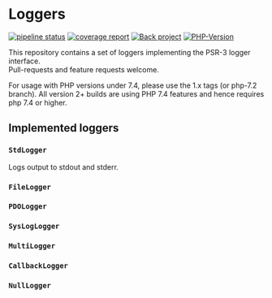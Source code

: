 # Loggers

[![pipeline status](https://gitlab.com/jitesoft/open-source/php/loggers/badges/master/pipeline.svg)](https://gitlab.com/jitesoft/open-source/php/loggers/commits/master)
[![coverage report](https://gitlab.com/jitesoft/open-source/php/loggers/badges/master/coverage.svg)](https://gitlab.com/jitesoft/open-source/php/loggers/commits/master)
[![Back project](https://img.shields.io/badge/Open%20Collective-Tip%20the%20devs!-blue.svg)](https://opencollective.com/jitesoft-open-source)
[![PHP-Version](https://img.shields.io/packagist/php-v/jitesoft/loggers.svg)](https://packagist.org/packages/jitesoft/loggers)

This repository contains a set of loggers implementing the PSR-3 logger interface.  
Pull-requests and feature requests welcome.

For usage with PHP versions under 7.4, please use the 1.x tags (or php-7.2 branch). All version 2+ builds are using PHP
7.4 features and hence requires php 7.4 or higher.

## Implemented loggers

### `StdLogger`

Logs output to stdout and stderr.

### `FileLogger`
### `PDOLogger`
### `SysLogLogger`
### `MultiLogger`
### `CallbackLogger`
### `NullLogger`
